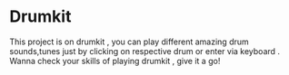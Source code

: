 # Drumkit
This project is on drumkit , you can play different amazing drum sounds,tunes just by clicking on respective drum or enter via keyboard . Wanna check your skills of playing drumkit , give it a go! 
